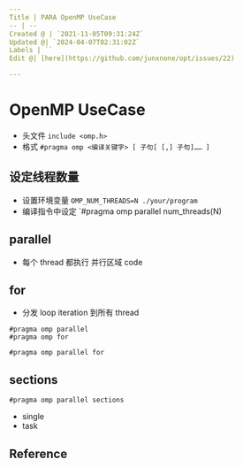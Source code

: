 ```yaml
---
Title | PARA OpenMP UseCase
-- | --
Created @ | `2021-11-05T09:31:24Z`
Updated @| `2024-04-07T02:31:02Z`
Labels | ``
Edit @| [here](https://github.com/junxnone/opt/issues/22)

---
```


# OpenMP UseCase
- 头文件  `include <omp.h>`
- 格式 `#pragma omp <编译关键字> [ 子句[ [,] 子句]…… ]`


## 设定线程数量
- 设置环境变量 `OMP_NUM_THREADS=N ./your/program`
- 编译指令中设定 `#pragma omp parallel num_threads(N)

## parallel
- 每个 thread 都执行 并行区域 code

## for
- 分发 loop iteration 到所有 thread

```
#pragma omp parallel
#pragma omp for
```
```
#pragma omp parallel for
```

## sections

```
#pragma omp parallel sections
```
- single
- task

## Reference

